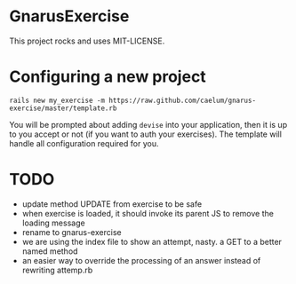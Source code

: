 GnarusExercise
==============

This project rocks and uses MIT-LICENSE.

Configuring a new project
=========================

```
rails new my_exercise -m https://raw.github.com/caelum/gnarus-exercise/master/template.rb
```

You will be prompted about adding <code>devise</code> into your application, then it is up
to you accept or not (if you want to auth your exercises). The template will handle all configuration required for you.


TODO
====

- update method UPDATE from exercise to be safe
- when exercise is loaded, it should invoke its parent JS to remove the loading message
- rename to gnarus-exercise
- we are using the index file to show an attempt, nasty. a GET to a better named method
- an easier way to override the processing of an answer instead of rewriting attemp.rb
